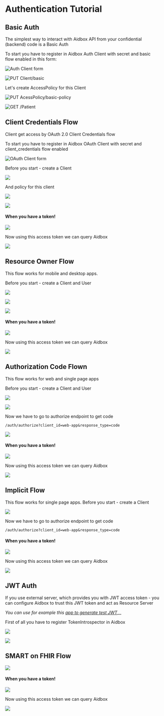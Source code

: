 # Authentication Tutorial

## Basic Auth

The simplest way to interact with Aidbox API from your confidential (backend) code is a Basic Auth

To start you have to register in Aidbox Auth Client with secret and basic flow enabled in this form:

![Auth Client form](<../.gitbook/assets/image (79) (1).png>)

![PUT Client/basic](<../.gitbook/assets/image (72) (1).png>)

Let's create AccessPolicy for this Client

![PUT AcessPolicy/basic-policy](<../.gitbook/assets/image (51).png>)

![GET /Patient](<../.gitbook/assets/image (52).png>)

## Client Credentials Flow

Client get access by OAuth 2.0 Client Credentials flow

To start you have to register in Aidbox OAuth Client with secret and client\_credentials flow enabled

![OAuth Client form](<../.gitbook/assets/image (53).png>)

Before you start - create a Client

![](<../.gitbook/assets/image (54).png>)

And policy for this client

![](<../.gitbook/assets/image (55).png>)

![](<../.gitbook/assets/image (56).png>)

#### When you have a token!

![](<../.gitbook/assets/image (57).png>)

Now using this access token we can query Aidbox

![](<../.gitbook/assets/image (58).png>)

## Resource Owner Flow

This flow works for mobile and desktop apps.

Before you start - create a Client and User

![](<../.gitbook/assets/image (59).png>)

![](<../.gitbook/assets/image (60).png>)

![](<../.gitbook/assets/image (62).png>)

#### When you have a token!

![](<../.gitbook/assets/image (63).png>)

Now using this access token we can query Aidbox

![](<../.gitbook/assets/image (64).png>)

## Authorization Code Flown

This flow works for web and single page apps

Before you start - create a Client and User

![](<../.gitbook/assets/image (65).png>)

![](<../.gitbook/assets/image (66).png>)

Now we have to go to authorize endpoint to get code

`/auth/authorize?client_id=web-app&response_type=code`

![](<../.gitbook/assets/image (67).png>)

#### When you have a token!

![](<../.gitbook/assets/image (63).png>)

Now using this access token we can query Aidbox

![](<../.gitbook/assets/image (64).png>)

## Implicit Flow

This flow works for single page apps. Before you start - create a Client

![](<../.gitbook/assets/image (68).png>)

Now we have to go to authorize endpoint to get code

`/auth/authorize?client_id=web-app&response_type=code`

#### When you have a token!

![](<../.gitbook/assets/image (63).png>)

Now using this access token we can query Aidbox

![](<../.gitbook/assets/image (64).png>)

## JWT Auth

If you use external server, which provides you with JWT access token - you can configure Aidbox to trust this JWT token and act as Resource Server

_You can use for example this_ [_app to generate test JWT_](http://jwtbuilder.jamiekurtz.com/)\_\_

First of all you have to register TokenIntrospector in Aidbox

![](<../.gitbook/assets/image (69).png>)

![](<../.gitbook/assets/image (70).png>)

## SMART on FHIR Flow

![](<../.gitbook/assets/image (73).png>)

#### When you have a token!

![](<../.gitbook/assets/image (63).png>)

Now using this access token we can query Aidbox

![](<../.gitbook/assets/image (64).png>)
